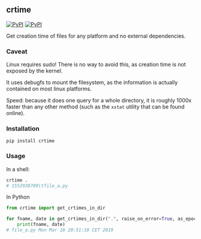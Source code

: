 ## crtime

[![PyPI](https://img.shields.io/pypi/v/crtime.svg?style=flat-square)](https://pypi.python.org/pypi/crtime/)
[![PyPI](https://img.shields.io/pypi/pyversions/crtime.svg?style=flat-square)](https://pypi.python.org/pypi/crtime/)

Get creation time of files for any platform and no external dependencies.

### Caveat

Linux requires sudo! There is no way to avoid this, as creation time is not exposed by the kernel.

It uses debugfs to mount the filesystem, as the information is actually contained on most linux platforms.

Speed: because it does one query for a whole directory, it is roughly 1000x faster than any other method (such as the `xstat` utility that can be found online).

### Installation

    pip install crtime

### Usage

In a shell:

```bash
crtime .
# 1552938709\tfile_a.py
```

In Python

```python
from crtime import get_crtimes_in_dir

for fname, date in get_crtimes_in_dir(".", raise_on_error=True, as_epoch=False):
    print(fname, date)
# file_a.py Mon Mar 18 20:51:18 CET 2019
```
